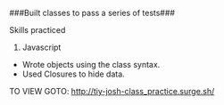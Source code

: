 ###Built classes to pass a series of tests###

Skills practiced

1. Javascript
  * Wrote objects using the class syntax.
  * Used Closures to hide data.

TO VIEW GOTO: http://tiy-josh-class_practice.surge.sh/
